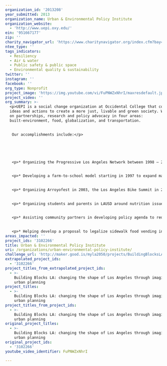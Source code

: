 ```yaml
---
organization_id: '2013208'
year_submitted: 2013
organization_name: Urban & Environmental Policy Institute
organization_website:
  - 'http://www.uepi.oxy.edu/'
ein: '951667177'
zip: ''
charity_navigator_url: 'https://www.charitynavigator.org/index.cfm?bay=search.profile&ein=951667177'
ntee_type: ''
tags_indicators:
  - Resiliency
  - Air & water
  - Public safety & public space
  - Environmental quality & sustainability
twitter: ''
instagram: ''
facebook: ''
org_type: Nonprofit
project_image: 'https://img.youtube.com/vi/FuPNWZxNhrI/maxresdefault.jpg'
project_video: ''
org_summary: >-
  <p>UEPI is a social change organization at Occidental College that connects
  ideas and actions to create a more just, livable and green society. We focus
  on partnerships, research and policy advocacy in four areas:
  built-environment, food, globalization, and transportation.
   
   
   Our accomplishments include:</p> 
   
   
   
   
   
   <p>* Organizing the Progressive Los Angeles Network between 1998 — 2002 to develop a shared agenda between environmental, labor, housing, transportation and other advocates and progressive academics to influence city policy.</p> 
   
   
   <p>* Developing a farm-to-school model starting in 1997 to expand markets for local farmers and improve nutrition at k-12 schools. Farm to School has grown into a national movement and UEPI has developed a farm-to-preschool approach to reach younger children.</p> 
   
   
   <p>* Organizing Arroyofest in 2003, the Los Angeles Bike Summit in 2009 and the Los Angeles Street Summit in 2010 to inspire greater collaborations among street advocates. </p> 
   
   
   <p>* Organizing students and parents in LAUSD around nutrition issues to help create and advocate for passage of the Soda Ban, Healthy Snacks Motions and Obesity Prevention Motion. </p> 
   
   
   <p>* Assisting community partners in developing policy agenda to reduce pollution from ports, rail, trucking and warehouses.</p> 
   
   
   <p>* Helping develop a proposal to legalize sidewalk food vending in Los Angeles</p>
areas_impacted: ''
project_ids: '3102266'
title: Urban & Environmental Policy Institute
uri: /organizations/urban-environmental-policy-institute/
challenge_url: 'http://maker.good.is/myla2050/projects/BuildingBlocksLA.html'
extrapolated_project_ids:
  - '3102266'
project_titles_from_extrapolated_project_ids:
  - >-
    Building Blocks LA: changing the shape of Los Angeles through imaginative
    urban planning
project_titles:
  - >-
    Building Blocks LA: changing the shape of Los Angeles through imaginative
    urban planning
project_titles_from_project_ids:
  - >-
    Building Blocks LA: changing the shape of Los Angeles through imaginative
    urban planning
original_project_titles:
  - >-
    Building Blocks LA: changing the shape of Los Angeles through imaginative
    urban planning
original_project_ids:
  - '3102266'
youtube_video_identifier: FuPNWZxNhrI

---
```

